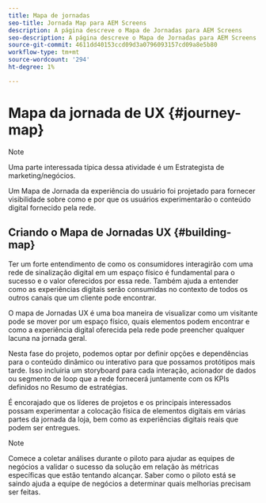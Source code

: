 ```yaml
---
title: Mapa de jornadas
seo-title: Jornada Map para AEM Screens
description: A página descreve o Mapa de Jornadas para AEM Screens
seo-description: A página descreve o Mapa de Jornadas para AEM Screens
source-git-commit: 4611dd40153ccd09d3a0796093157cd09a8e5b80
workflow-type: tm+mt
source-wordcount: '294'
ht-degree: 1%

---
```



# Mapa da jornada de UX {#journey-map}

>[!NOTE]
>
>Uma parte interessada típica dessa atividade é um Estrategista de marketing/negócios.

Um Mapa de Jornada da experiência do usuário foi projetado para fornecer visibilidade sobre como e por que os usuários experimentarão o conteúdo digital fornecido pela rede.

## Criando o Mapa de Jornadas UX {#building-map}

Ter um forte entendimento de como os consumidores interagirão com uma rede de sinalização digital em um espaço físico é fundamental para o sucesso e o valor oferecidos por essa rede. Também ajuda a entender como as experiências digitais serão consumidas no contexto de todos os outros canais que um cliente pode encontrar.

O mapa de Jornadas UX é uma boa maneira de visualizar como um visitante pode se mover por um espaço físico, quais elementos podem encontrar e como a experiência digital oferecida pela rede pode preencher qualquer lacuna na jornada geral.

Nesta fase do projeto, podemos optar por definir opções e dependências para o conteúdo dinâmico ou interativo para que possamos protótipos mais tarde. Isso incluiria um storyboard para cada interação, acionador de dados ou segmento de loop que a rede fornecerá juntamente com os KPIs definidos no Resumo de estratégias.

É encorajado que os líderes de projetos e os principais interessados possam experimentar a colocação física de elementos digitais em várias partes da jornada da loja, bem como as experiências digitais reais que podem ser entregues.

>[!NOTE]
> Comece a coletar análises durante o piloto para ajudar as equipes de negócios a validar o sucesso da solução em relação às métricas específicas que estão tentando alcançar. Saber como o piloto está se saindo ajuda a equipe de negócios a determinar quais melhorias precisam ser feitas.
